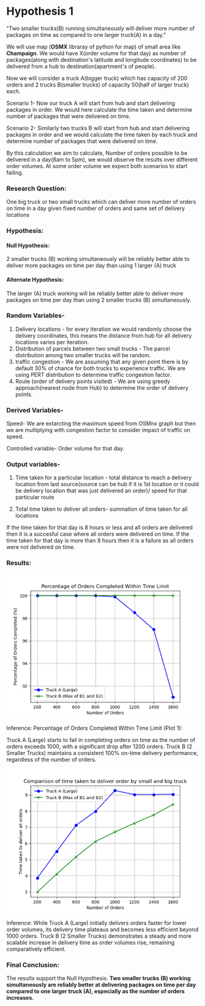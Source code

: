 # Hypothesis 1

"Two smaller trucks(B) running simultaneously will deliver more number of packages on time as compared to one larger truck(A) in a day."

We will use map (**OSMX** libraray of python for map) of small area like **Champaign**. We would have X(order volume for that day) as number of packages(along with destination's latitude and longitude coordinates) to be delivered from a hub to destination(apartment's of people).


Now we will consider a truck A(bigger truck) which has capacity of 200 orders and 2 trucks B(smaller trucks) of capacity 50(half of larger truck) each.

Scenario 1-
Now our truck A will start from hub and start delivering packages in order. We would here calculate the time taken and determine number of packages that were delivered on time.
 
Scenario 2-
Similarly two trucks B will start from hub and start delivering packages in order and we would calculate the time taken by each truck and determine number of packages that were delivered on time.

By this calculation we aim to calculate, Number of orders possible to be delivered in a day(8am to 5pm), we would observe the results over different order volumes. At some order volume we expect both scenarios to start failing.

### Research Question:
One big truck or two small trucks which can deliver more number of orders on time in a day given fixed number of orders and same set of delivery locations

### Hypothesis:

#### Null Hypothesis:
2 smaller trucks (B) working simultaneously will be reliably better able to deliver more packages on time per day than using 1 larger (A) truck

#### Alternate Hypothesis:
The larger (A) truck working will be reliably better able to deliver more packages on time per day than using 2 smaller trucks (B) simultaneously.

### Random Variables-
1. Delivery locations - for every iteration we would randomly choose the delivery coordinates, this means the distance from hub for all delivery locations varies per iteration.
2. Distribution of parcels between two small trucks - The parcel distribution among two smaller trucks will be random.
3. traffic congestion - We are assuming that any given point there is by default 30% of chance for both trucks to experience traffic. We are using PERT distribution to determine traffic congestion factor.
4. Route (order of delivery points visited) - We are using greedy approach(nearest node from Hub) to determine the order of delivery points.

### Derived Variables-
Speed- We are extarcting the maximum speed from OSMnx graph but then we are multiplying with congestion factor to consider impact of traffic on speed.

Controlled variable-
Order volume for that day.

### Output variables-
1. Time taken for a particular location - total distance to reach a delivery location from last source(source can be hub if it is 1st location or it could be delivery location that was just delivered an order)/ speed for that particular route

2. Total time taken to deliver all orders- summation of time taken for all locations

If the time taken for that day is 8 hours or less and all orders are delivered then it is a succesful case where all orders were delivered on time.
If the time taken for that day is more than 8 hours then it is a failure as all orders were not delivered on time.


### Results:

![alt text](Resultant_Plots/Hypo1_Plot1.png)

Inference: Percentage of Orders Completed Within Time Limit (Plot 1):

Truck A (Large) starts to fail in completing orders on time as the number of orders exceeds 1000, with a significant drop after 1200 orders.
Truck B (2 Smaller Trucks) maintains a consistent 100% on-time delivery performance, regardless of the number of orders.

![alt text](Resultant_Plots/Hypo1_Plot2.png)

Inference: While Truck A (Large) initially delivers orders faster for lower order volumes, its delivery time plateaus and becomes less efficient beyond 1000 orders.
Truck B (2 Smaller Trucks) demonstrates a steady and more scalable increase in delivery time as order volumes rise, remaining comparatively efficient.

### Final Conclusion:

The results support the Null Hypothesis. **Two smaller trucks (B) working simultaneously are reliably better at delivering packages on time per day compared to one larger truck (A), especially as the number of orders increases.**